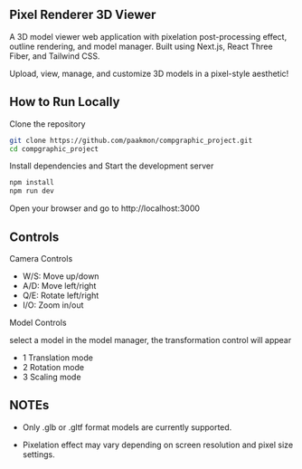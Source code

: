## Pixel Renderer 3D Viewer

A 3D model viewer web application with pixelation post-processing effect, outline rendering, and model manager.
Built using Next.js, React Three Fiber, and Tailwind CSS.

Upload, view, manage, and customize 3D models in a pixel-style aesthetic!

## How to Run Locally

Clone the repository

```bash
git clone https://github.com/paakmon/compgraphic_project.git
cd compgraphic_project
```

Install dependencies and Start the development server

```bash
npm install
npm run dev
```

Open your browser and go to http://localhost:3000

## Controls

Camera Controls

- W/S: Move up/down
- A/D: Move left/right
- Q/E: Rotate left/right
- I/O: Zoom in/out

Model Controls

select a model in the model manager, the transformation control will appear

- 1 Translation mode
- 2 Rotation mode
- 3 Scaling mode

## NOTEs

- Only .glb or .gltf format models are currently supported.

- Pixelation effect may vary depending on screen resolution and pixel size settings.
